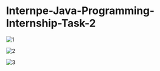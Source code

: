 # Internpe-Java-Programming-Internship-Task-2

![1](https://github.com/HarshLahane78/Internpe-Java-Programming-Internship-Task-2/assets/138689249/50c0c8dd-1af7-4afe-a947-15467e36fb36)

![2](https://github.com/HarshLahane78/Internpe-Java-Programming-Internship-Task-2/assets/138689249/e49c541c-a042-4ada-8baa-13f86c73adc3)

![3](https://github.com/HarshLahane78/Internpe-Java-Programming-Internship-Task-2/assets/138689249/f337848c-b33b-40d1-bd69-9d3b45da815a)

